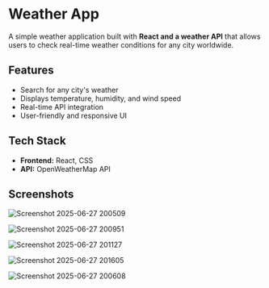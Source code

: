 # Weather App
 A simple weather application built with **React and a weather API** that allows users to check real-time weather conditions for any city worldwide.

## Features
- Search for any city's weather
- Displays temperature, humidity, and wind speed
- Real-time API integration
- User-friendly and responsive UI

## Tech Stack
- **Frontend:** React, CSS
- **API:** OpenWeatherMap API

## Screenshots
![Screenshot 2025-06-27 200509](https://github.com/user-attachments/assets/defd47b6-e04a-4799-a266-fa609d424f47)
 
![Screenshot 2025-06-27 200951](https://github.com/user-attachments/assets/3f7b9feb-16a3-4767-bd77-f3476b526a2b)

![Screenshot 2025-06-27 201127](https://github.com/user-attachments/assets/a50ae377-e3e6-47ae-81d2-a35e421e81b5)


![Screenshot 2025-06-27 201605](https://github.com/user-attachments/assets/5fed8981-815d-4608-9e76-07dbd6542ee1)

![Screenshot 2025-06-27 200608](https://github.com/user-attachments/assets/66315066-0089-4bbf-a0e7-6fb0e1220bd2)
